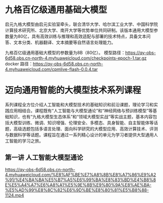 # 九格百亿级通用基础大模型

启元九格大模型由启元实验室牵头，联合清华大学、哈尔滨工业大学、中国科学院计算技术研究所、北京大学、南开大学等优势单位共同研制。该版本通用大模型参数量为80亿，具有高效训练与推理和高效适配与部署的技术特点，具备文本问答、文本分类、机器翻译、文本摘要等自然语言处理能力。

九格百亿级通用基础大模型的参数量为8B（80亿）。
模型路径：https://qy-obs-6d58.obs.cn-north-4.myhuaweicloud.com/checkpoints-epoch-1.tar.gz
docker 路径：https://qy-obs-6d58.obs.cn-north-4.myhuaweicloud.com/cpmlive-flash-0.0.4.tar

# 迈向通用智能的大模型技术系列课程
系列课程全方位介绍人工智能和大模型技术的基础知识和前沿课题，理论学习和实践应用相结合。课程既有“人工智能与大模型通论”和“神经网络与预训练模型”等基础知识，也有“九格大模型生态体系”和“领域大模型实战”等实战主题，基本内容包括大模型训练、微调、知识增强、伦理安全、多模态、具身智能、自主智能体等话题，高级选题包括多语言处理、面向科学研究的大模型应用、高效计算技术、评测与数据科学等话题。课程旨在通过一系列精心设计的单元为学习者提供大型通用人工智能的学习之旅。
## 第一讲 人工智能大模型通论
https://qy-obs-6d58.obs.cn-north-4.myhuaweicloud.com/%E8%AF%BE%E7%A8%8B%E8%A7%86%E9%A2%91/%E4%BA%BA%E5%B7%A5%E6%99%BA%E8%83%BD%E4%B8%8E%E5%A4%A7%E6%A8%A1%E5%9E%8B%E9%80%9A%E8%AE%BA-%E5%AD%99%E8%8C%82%E6%9D%BE%E8%80%81%E5%B8%88-1124.mp4

